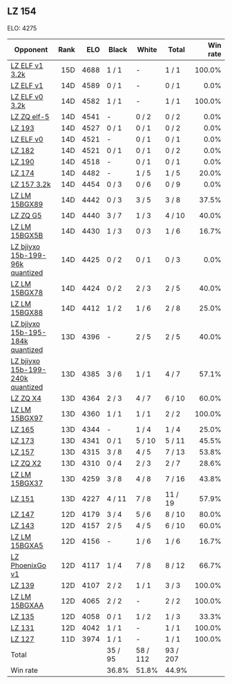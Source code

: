 ## LZ 154 ##

ELO: 4275

Opponent | Rank | ELO | Black | White | Total | Win rate
---------|-----:|----:|-------|-------|-------|-------:
[LZ ELF v1 3.2k](LZ%20ELF%20v1%203.2k.md) | 15D | 4688 | 1 / 1 | - | 1 / 1 | 100.0%
[LZ ELF v1](LZ%20ELF%20v1.md) | 14D | 4589 | 0 / 1 | - | 0 / 1 | 0.0%
[LZ ELF v0 3.2k](LZ%20ELF%20v0%203.2k.md) | 14D | 4582 | 1 / 1 | - | 1 / 1 | 100.0%
[LZ ZQ elf-5](LZ%20ZQ%20elf-5.md) | 14D | 4541 | - | 0 / 2 | 0 / 2 | 0.0%
[LZ 193](LZ%20193.md) | 14D | 4527 | 0 / 1 | 0 / 1 | 0 / 2 | 0.0%
[LZ ELF v0](LZ%20ELF%20v0.md) | 14D | 4521 | - | 0 / 1 | 0 / 1 | 0.0%
[LZ 182](LZ%20182.md) | 14D | 4521 | 0 / 1 | 0 / 1 | 0 / 2 | 0.0%
[LZ 190](LZ%20190.md) | 14D | 4518 | - | 0 / 1 | 0 / 1 | 0.0%
[LZ 174](LZ%20174.md) | 14D | 4482 | - | 1 / 5 | 1 / 5 | 20.0%
[LZ 157 3.2k](LZ%20157%203.2k.md) | 14D | 4454 | 0 / 3 | 0 / 6 | 0 / 9 | 0.0%
[LZ LM 15BGX89](LZ%20LM%2015BGX89.md) | 14D | 4442 | 0 / 3 | 3 / 5 | 3 / 8 | 37.5%
[LZ ZQ G5](LZ%20ZQ%20G5.md) | 14D | 4440 | 3 / 7 | 1 / 3 | 4 / 10 | 40.0%
[LZ LM 15BGX5B](LZ%20LM%2015BGX5B.md) | 14D | 4430 | 1 / 3 | 0 / 3 | 1 / 6 | 16.7%
[LZ bjiyxo 15b-199-96k quantized](LZ%20bjiyxo%2015b-199-96k%20quantized.md) | 14D | 4425 | 0 / 2 | 0 / 1 | 0 / 3 | 0.0%
[LZ LM 15BGX78](LZ%20LM%2015BGX78.md) | 14D | 4424 | 0 / 2 | 2 / 3 | 2 / 5 | 40.0%
[LZ LM 15BGX88](LZ%20LM%2015BGX88.md) | 14D | 4412 | 1 / 2 | 1 / 6 | 2 / 8 | 25.0%
[LZ bjiyxo 15b-195-184k quantized](LZ%20bjiyxo%2015b-195-184k%20quantized.md) | 13D | 4396 | - | 2 / 5 | 2 / 5 | 40.0%
[LZ bjiyxo 15b-199-240k quantized](LZ%20bjiyxo%2015b-199-240k%20quantized.md) | 13D | 4385 | 3 / 6 | 1 / 1 | 4 / 7 | 57.1%
[LZ ZQ X4](LZ%20ZQ%20X4.md) | 13D | 4364 | 2 / 3 | 4 / 7 | 6 / 10 | 60.0%
[LZ LM 15BGX97](LZ%20LM%2015BGX97.md) | 13D | 4360 | 1 / 1 | 1 / 1 | 2 / 2 | 100.0%
[LZ 165](LZ%20165.md) | 13D | 4344 | - | 1 / 4 | 1 / 4 | 25.0%
[LZ 173](LZ%20173.md) | 13D | 4341 | 0 / 1 | 5 / 10 | 5 / 11 | 45.5%
[LZ 157](LZ%20157.md) | 13D | 4315 | 3 / 8 | 4 / 5 | 7 / 13 | 53.8%
[LZ ZQ X2](LZ%20ZQ%20X2.md) | 13D | 4310 | 0 / 4 | 2 / 3 | 2 / 7 | 28.6%
[LZ LM 15BGX37](LZ%20LM%2015BGX37.md) | 13D | 4259 | 3 / 8 | 4 / 8 | 7 / 16 | 43.8%
[LZ 151](LZ%20151.md) | 13D | 4227 | 4 / 11 | 7 / 8 | 11 / 19 | 57.9%
[LZ 147](LZ%20147.md) | 12D | 4179 | 3 / 4 | 5 / 6 | 8 / 10 | 80.0%
[LZ 143](LZ%20143.md) | 12D | 4157 | 2 / 5 | 4 / 5 | 6 / 10 | 60.0%
[LZ LM 15BGXA5](LZ%20LM%2015BGXA5.md) | 12D | 4156 | - | 1 / 6 | 1 / 6 | 16.7%
[LZ PhoenixGo v1](LZ%20PhoenixGo%20v1.md) | 12D | 4117 | 1 / 4 | 7 / 8 | 8 / 12 | 66.7%
[LZ 139](LZ%20139.md) | 12D | 4107 | 2 / 2 | 1 / 1 | 3 / 3 | 100.0%
[LZ LM 15BGXAA](LZ%20LM%2015BGXAA.md) | 12D | 4065 | 2 / 2 | - | 2 / 2 | 100.0%
[LZ 135](LZ%20135.md) | 12D | 4058 | 0 / 1 | 1 / 2 | 1 / 3 | 33.3%
[LZ 131](LZ%20131.md) | 12D | 4042 | 1 / 1 | - | 1 / 1 | 100.0%
[LZ 127](LZ%20127.md) | 11D | 3974 | 1 / 1 | - | 1 / 1 | 100.0%
Total | | | 35 / 95 | 58 / 112 | 93 / 207 | 
Win rate| | | 36.8% | 51.8% | 44.9% | 
